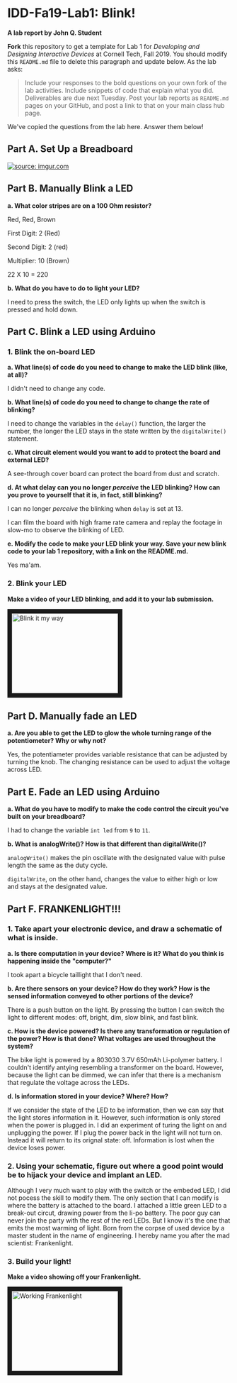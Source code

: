 # IDD-Fa19-Lab1: Blink!

**A lab report by John Q. Student**

**Fork** this repository to get a template for Lab 1 for *Developing and Designing Interactive Devices* at Cornell Tech, Fall 2019. You should modify this `README.md` file to delete this paragraph and update below. As the lab asks:

> Include your responses to the bold questions on your own fork of the lab activities. Include snippets of code that explain what you did. Deliverables are due next Tuesday. Post your lab reports as `README.md` pages on your GitHub, and post a link to that on your main class hub page.

We've copied the questions from the lab here. Answer them below!

## Part A. Set Up a Breadboard

<a href="https://imgur.com/jnYbQjl"><img src="https://i.imgur.com/jnYbQjl.jpg" title="source: imgur.com" /></a>


## Part B. Manually Blink a LED

**a. What color stripes are on a 100 Ohm resistor?**

Red, Red, Brown

First Digit: 2 (Red)

Second Digit: 2 (red)

Multiplier: 10 (Brown)

22 X 10 = 220
 
**b. What do you have to do to light your LED?**

I need to press the switch, the LED only lights up when the 
switch is pressed and hold down.

## Part C. Blink a LED using Arduino

### 1. Blink the on-board LED

**a. What line(s) of code do you need to change to make the LED blink (like, at all)?**

I didn't need to change any code.

**b. What line(s) of code do you need to change to change the rate of blinking?**

I need to change the variables in the `delay()` function, the larger the number, the longer the LED stays in the state written by the `digitalWrite()` statement.

**c. What circuit element would you want to add to protect the board and external LED?**
 
A see-through cover board can protect the board from dust and scratch.

**d. At what delay can you no longer *perceive* the LED blinking? How can you prove to yourself that it is, in fact, still blinking?**

I can no longer *perceive* the blinking when `delay` is set at 13.

I can film the board with high frame rate camera and replay the footage in slow-mo to observe the blinking of LED.

**e. Modify the code to make your LED blink your way. Save your new blink code to your lab 1 repository, with a link on the README.md.**

Yes ma'am.

### 2. Blink your LED

**Make a video of your LED blinking, and add it to your lab submission.**

<a href="https://www.youtube.com/watch?v=TlChYUmCGXQ
" target="_blank"><img src="https://www.youtube.com/watch?v=TlChYUmCGXQ/0.jpg" 
alt="Blink it my way" width="240" height="180" border="10" /></a>


## Part D. Manually fade an LED

**a. Are you able to get the LED to glow the whole turning range of the potentiometer? Why or why not?**

Yes, the potentiameter provides variable resistance that can be adjusted by turning the knob. The changing resistance can be used to adjust the voltage across LED.

## Part E. Fade an LED using Arduino

**a. What do you have to modify to make the code control the circuit you've built on your breadboard?**

I had to change the variable `int led` from `9` to `11`.

**b. What is analogWrite()? How is that different than digitalWrite()?**

`analogWrite()` makes the pin oscillate with the designated value with pulse length the same as the duty cycle.

`digitalWrite`, on the other hand, changes the value to either high or low and stays at the designated value.


## Part F. FRANKENLIGHT!!!

### 1. Take apart your electronic device, and draw a schematic of what is inside. 

**a. Is there computation in your device? Where is it? What do you think is happening inside the "computer?"**

I took apart a bicycle taillight that I don't need.

**b. Are there sensors on your device? How do they work? How is the sensed information conveyed to other portions of the device?**

There is a push button on the light. By pressing the button I can switch the light to different modes: off, bright, dim, slow blink, and fast blink.

**c. How is the device powered? Is there any transformation or regulation of the power? How is that done? What voltages are used throughout the system?**

The bike light is powered by a 803030  3.7V 650mAh  Li-polymer battery. I couldn't identify antying resembling a transformer on the board. However, because the light can be dimmed, we can infer that there is a mechanism that regulate the voltage across the LEDs. 

**d. Is information stored in your device? Where? How?**

If we consider the state of the LED to be information, then we can say that the light stores information in it. However, such information is only stored when the power is plugged in. I did an experiment of turing the light on and unplugging the power. If I plug the power back in the light will not turn on. Instead it will return to its orignal state: off. Information is lost when the device loses power.

### 2. Using your schematic, figure out where a good point would be to hijack your device and implant an LED.

Although I very much want to play with the switch or the embeded LED, I did not pocess the skill to modify them. The only section that I can modify is where the battery is attached to the board.
I attached a little green LED to a break-out circut, drawing power from the li-po battery. The poor guy can never join the party with the rest of the red LEDs. But I know it's the one that emits the most warming of light.
Born from the corpse of used device by a master student in the name of engineering. I hereby name you after the mad scientist: Frankenlight.


### 3. Build your light!

**Make a video showing off your Frankenlight.**

<a href="https://www.youtube.com/watch?v=7jxjTcmRmbU
" target="_blank"><img src="https://www.youtube.com/watch?v=7jxjTcmRmbU/0.jpg" 
alt="Working Frankenlight" width="240" height="180" border="10" /></a>